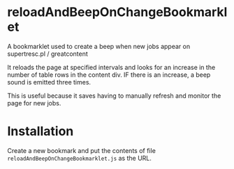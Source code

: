 # reloadAndBeepOnChangeBookmarklet
A bookmarklet used to create a beep when new jobs appear on supertresc.pl / greatcontent 

It reloads the page at specified intervals and looks for an increase in the number of table rows in the content div. IF there is an increase, a beep sound is emitted three times.

This is useful because it saves having to manually refresh and monitor the page for new jobs.

Installation
============

Create a new bookmark and put the contents of file ```reloadAndBeepOnChangeBookmarklet.js``` as the URL. 

